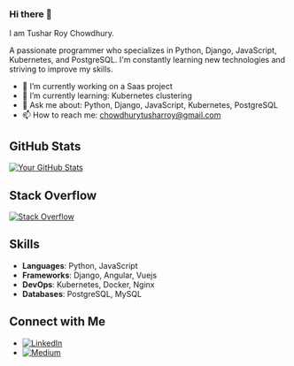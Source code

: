 ### Hi there 👋
I am Tushar Roy Chowdhury. 

A passionate programmer who specializes in Python, Django, JavaScript, Kubernetes, and PostgreSQL. I'm constantly learning new technologies and striving to improve my skills.

- 🔭 I’m currently working on a Saas project
- 🌱 I’m currently learning: Kubernetes clustering
- 💬 Ask me about: Python, Django, JavaScript, Kubernetes, PostgreSQL
- 📫 How to reach me: chowdhurytusharroy@gmail.com

## GitHub Stats

[![Your GitHub Stats](https://github-readme-stats.vercel.app/api?username=TusharRoy23&show_icons=true&theme=radical)](https://github.com/TusharRoy23)

## Stack Overflow

[![Stack Overflow](https://stackoverflow-badge.vercel.app/?userID=6784741)](https://stackoverflow.com/users/6784741/tushar-roy)

## Skills

- **Languages**: Python, JavaScript
- **Frameworks**: Django, Angular, Vuejs
- **DevOps**: Kubernetes, Docker, Nginx
- **Databases**: PostgreSQL, MySQL

## Connect with Me

- [![LinkedIn](https://img.shields.io/badge/LinkedIn-Tushar-blue?style=flat&logo=linkedin)](https://www.linkedin.com/in/tushar-roy-chy)
- [![Medium](https://img.shields.io/badge/Medium-Tushar-blue?style=flat&logo=medium)](https://tushar-chy.medium.com/)



<!--
**TusharRoy23/TusharRoy23** is a ✨ _special_ ✨ repository because its `README.md` (this file) appears on your GitHub profile.

Here are some ideas to get you started:

- 🔭 I’m currently working on ...
- 🌱 I’m currently learning ...
- 👯 I’m looking to collaborate on ...
- 🤔 I’m looking for help with ...
- 💬 Ask me about ...
- 📫 How to reach me: ...
- 😄 Pronouns: ...
- ⚡ Fun fact: ...
-->
